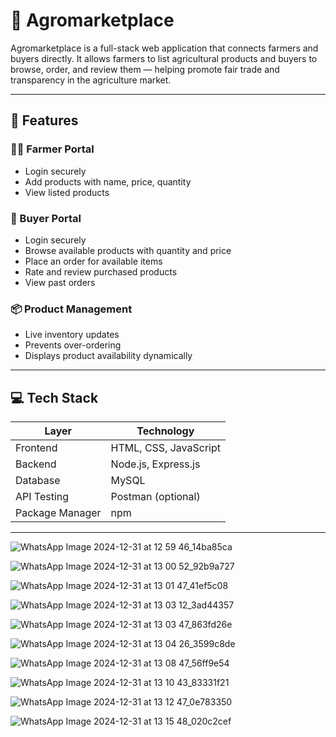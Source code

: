 # 🌾 Agromarketplace

Agromarketplace is a full-stack web application that connects farmers and buyers directly. It allows farmers to list agricultural products and buyers to browse, order, and review them — helping promote fair trade and transparency in the agriculture market.

---

## 🚀 Features

### 👨‍🌾 Farmer Portal
- Login securely
- Add products with name, price, quantity
- View listed products

### 🛒 Buyer Portal
- Login securely
- Browse available products with quantity and price
- Place an order for available items
- Rate and review purchased products
- View past orders

### 📦 Product Management
- Live inventory updates
- Prevents over-ordering
- Displays product availability dynamically

---

## 💻 Tech Stack

| Layer        | Technology         |
|--------------|--------------------|
| Frontend     | HTML, CSS, JavaScript |
| Backend      | Node.js, Express.js |
| Database     | MySQL              |
| API Testing  | Postman (optional) |
| Package Manager | npm             |

---

![WhatsApp Image 2024-12-31 at 12 59 46_14ba85ca](https://github.com/user-attachments/assets/d2e13655-bbed-4cb5-ab57-997011c1bebb)

![WhatsApp Image 2024-12-31 at 13 00 52_92b9a727](https://github.com/user-attachments/assets/9702391d-1929-49a9-bb08-b64a98876272)

![WhatsApp Image 2024-12-31 at 13 01 47_41ef5c08](https://github.com/user-attachments/assets/386cce26-a2f1-466c-bdd7-64c6498e9b66)

![WhatsApp Image 2024-12-31 at 13 03 12_3ad44357](https://github.com/user-attachments/assets/a8f7dfd1-90e8-4c74-82c5-1a85e3370ea4)

![WhatsApp Image 2024-12-31 at 13 03 47_863fd26e](https://github.com/user-attachments/assets/46dc750e-894a-49e1-8c1d-ee82f3bf71ed)

![WhatsApp Image 2024-12-31 at 13 04 26_3599c8de](https://github.com/user-attachments/assets/cc1406b9-a61a-4f16-a648-59af8e3f6d1d)

![WhatsApp Image 2024-12-31 at 13 08 47_56ff9e54](https://github.com/user-attachments/assets/374076c9-2479-4ed9-9382-f551d989f784)

![WhatsApp Image 2024-12-31 at 13 10 43_83331f21](https://github.com/user-attachments/assets/4fbe9159-4a73-4bf2-a6bb-a74eb3f2d14d)

![WhatsApp Image 2024-12-31 at 13 12 47_0e783350](https://github.com/user-attachments/assets/d43f17ac-26d4-4f2d-a1f5-fc616d8310f5)

![WhatsApp Image 2024-12-31 at 13 15 48_020c2cef](https://github.com/user-attachments/assets/f2d81704-7dc5-4c2f-91aa-b89a35fd7185)





